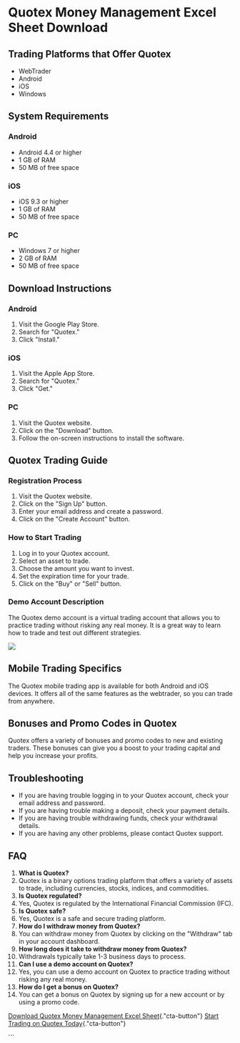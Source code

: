 # Quotex Money Management Excel Sheet Download

## Trading Platforms that Offer Quotex

-   WebTrader
-   Android
-   iOS
-   Windows

## System Requirements

### Android

-   Android 4.4 or higher
-   1 GB of RAM
-   50 MB of free space

### iOS

-   iOS 9.3 or higher
-   1 GB of RAM
-   50 MB of free space

### PC

-   Windows 7 or higher
-   2 GB of RAM
-   50 MB of free space

## Download Instructions

### Android

1.  Visit the Google Play Store.
2.  Search for "Quotex."
3.  Click "Install."

### iOS

1.  Visit the Apple App Store.
2.  Search for "Quotex."
3.  Click "Get."

### PC

1.  Visit the Quotex website.
2.  Click on the "Download" button.
3.  Follow the on-screen instructions to install the software.

## Quotex Trading Guide

### Registration Process

1.  Visit the Quotex website.
2.  Click on the "Sign Up" button.
3.  Enter your email address and create a password.
4.  Click on the "Create Account" button.

### How to Start Trading

1.  Log in to your Quotex account.
2.  Select an asset to trade.
3.  Choose the amount you want to invest.
4.  Set the expiration time for your trade.
5.  Click on the "Buy" or "Sell" button.

### Demo Account Description

The Quotex demo account is a virtual trading account that allows you to
practice trading without risking any real money. It is a great way to
learn how to trade and test out different strategies.

[![](https://static.quotex.io/files/4_en/300_250.jpg)](https://traff.sbs/brokerqxlid)

## Mobile Trading Specifics

The Quotex mobile trading app is available for both Android and iOS
devices. It offers all of the same features as the webtrader, so you can
trade from anywhere.

## Bonuses and Promo Codes in Quotex

Quotex offers a variety of bonuses and promo codes to new and existing
traders. These bonuses can give you a boost to your trading capital and
help you increase your profits.

## Troubleshooting

-   If you are having trouble logging in to your Quotex account, check
    your email address and password.
-   If you are having trouble making a deposit, check your payment
    details.
-   If you are having trouble withdrawing funds, check your withdrawal
    details.
-   If you are having any other problems, please contact Quotex support.

## FAQ

1.  **What is Quotex?**
2.  Quotex is a binary options trading platform that offers a variety of
    assets to trade, including currencies, stocks, indices, and
    commodities.
3.  **Is Quotex regulated?**
4.  Yes, Quotex is regulated by the International Financial Commission
    (IFC).
5.  **Is Quotex safe?**
6.  Yes, Quotex is a safe and secure trading platform.
7.  **How do I withdraw money from Quotex?**
8.  You can withdraw money from Quotex by clicking on the
    "Withdraw" tab in your account dashboard.
9.  **How long does it take to withdraw money from Quotex?**
10. Withdrawals typically take 1-3 business days to process.
11. **Can I use a demo account on Quotex?**
12. Yes, you can use a demo account on Quotex to practice trading
    without risking any real money.
13. **How do I get a bonus on Quotex?**
14. You can get a bonus on Quotex by signing up for a new account or by
    using a promo code.

[Download Quotex Money Management Excel
Sheet](\%22https://traff.sbs/brokerqxsignup\%22){."cta-button"}
[Start Trading on Quotex
Today](\%22https://traff.sbs/brokerqxsignup\%22){."cta-button"}

\`\`\`

